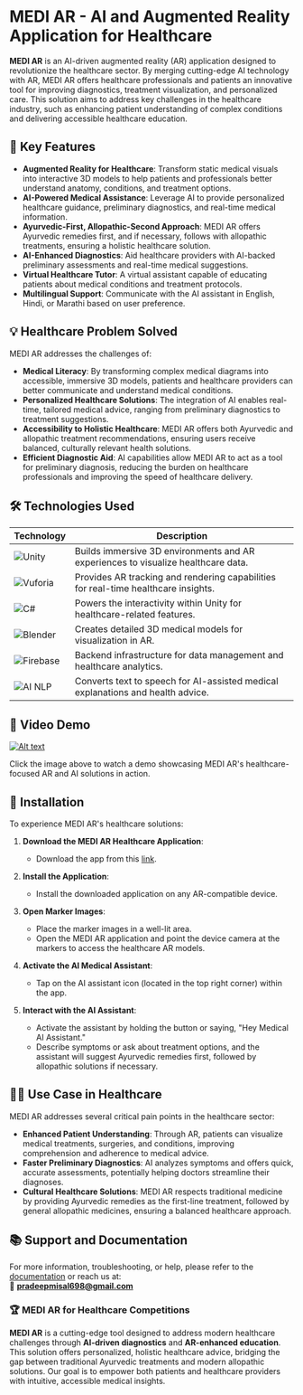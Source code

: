 # MEDI AR - AI and Augmented Reality Application for Healthcare  


**MEDI AR** is an AI-driven augmented reality (AR) application designed to revolutionize the healthcare sector. By merging cutting-edge AI technology with AR, MEDI AR offers healthcare professionals and patients an innovative tool for improving diagnostics, treatment visualization, and personalized care. This solution aims to address key challenges in the healthcare industry, such as enhancing patient understanding of complex conditions and delivering accessible healthcare education.

## 🏥 Key Features

- **Augmented Reality for Healthcare**: Transform static medical visuals into interactive 3D models to help patients and professionals better understand anatomy, conditions, and treatment options.
- **AI-Powered Medical Assistance**: Leverage AI to provide personalized healthcare guidance, preliminary diagnostics, and real-time medical information.
- **Ayurvedic-First, Allopathic-Second Approach**: MEDI AR offers Ayurvedic remedies first, and if necessary, follows with allopathic treatments, ensuring a holistic healthcare solution.
- **AI-Enhanced Diagnostics**: Aid healthcare providers with AI-backed preliminary assessments and real-time medical suggestions.
- **Virtual Healthcare Tutor**: A virtual assistant capable of educating patients about medical conditions and treatment protocols.
- **Multilingual Support**: Communicate with the AI assistant in English, Hindi, or Marathi based on user preference.

## 💡 Healthcare Problem Solved

MEDI AR addresses the challenges of:

- **Medical Literacy**: By transforming complex medical diagrams into accessible, immersive 3D models, patients and healthcare providers can better communicate and understand medical conditions.
- **Personalized Healthcare Solutions**: The integration of AI enables real-time, tailored medical advice, ranging from preliminary diagnostics to treatment suggestions.
- **Accessibility to Holistic Healthcare**: MEDI AR offers both Ayurvedic and allopathic treatment recommendations, ensuring users receive balanced, culturally relevant health solutions.
- **Efficient Diagnostic Aid**: AI capabilities allow MEDI AR to act as a tool for preliminary diagnosis, reducing the burden on healthcare professionals and improving the speed of healthcare delivery.

## 🛠️ Technologies Used

| Technology | Description |
|------------|-------------|
| ![Unity](https://img.shields.io/badge/Unity-3D%20Development-blue?style=flat-square&logo=unity) | Builds immersive 3D environments and AR experiences to visualize healthcare data. |
| ![Vuforia](https://img.shields.io/badge/Vuforia-AR%20Platform-green?style=flat-square&logo=vuforia) | Provides AR tracking and rendering capabilities for real-time healthcare insights. |
| ![C#](https://img.shields.io/badge/C%23-Scripting-orange?style=flat-square&logo=c-sharp) | Powers the interactivity within Unity for healthcare-related features. |
| ![Blender](https://img.shields.io/badge/Blender-3D%20Modeling-yellow?style=flat-square&logo=blender) | Creates detailed 3D medical models for visualization in AR. |
| ![Firebase](https://img.shields.io/badge/Firebase-Backend%20Support-red?style=flat-square&logo=firebase) | Backend infrastructure for data management and healthcare analytics. |
| ![AI NLP](https://img.shields.io/badge/AI%20NLP-Text--to--Voice-purple?style=flat-square&logo=ai) | Converts text to speech for AI-assisted medical explanations and health advice. |

## 🎥 Video Demo

[![Alt text](https://img.youtube.com/vi/G8Ybz08LRoA/0.jpg)](https://youtu.be/G8Ybz08LRoA)

Click the image above to watch a demo showcasing MEDI AR's healthcare-focused AR and AI solutions in action.

## 🚀 Installation

To experience MEDI AR's healthcare solutions:

1. **Download the MEDI AR Healthcare Application**:  
   - Download the app from this [link](https://drive.google.com/drive/folders/133V791IhyKdw1_VmW85pOIvpMXZ_t54U).

2. **Install the Application**:
   - Install the downloaded application on any AR-compatible device.

3. **Open Marker Images**:
   - Place the marker images in a well-lit area.
   - Open the MEDI AR application and point the device camera at the markers to access the healthcare AR models.

4. **Activate the AI Medical Assistant**:
   - Tap on the AI assistant icon (located in the top right corner) within the app.

5. **Interact with the AI Assistant**:
   - Activate the assistant by holding the button or saying, "Hey Medical AI Assistant."
   - Describe symptoms or ask about treatment options, and the assistant will suggest Ayurvedic remedies first, followed by allopathic solutions if necessary.

## 🧑‍⚕️ Use Case in Healthcare

MEDI AR addresses several critical pain points in the healthcare sector:

- **Enhanced Patient Understanding**: Through AR, patients can visualize medical treatments, surgeries, and conditions, improving comprehension and adherence to medical advice.
- **Faster Preliminary Diagnostics**: AI analyzes symptoms and offers quick, accurate assessments, potentially helping doctors streamline their diagnoses.
- **Cultural Healthcare Solutions**: MEDI AR respects traditional medicine by providing Ayurvedic remedies as the first-line treatment, followed by general allopathic medicines, ensuring a balanced healthcare approach.

## 📚 Support and Documentation

For more information, troubleshooting, or help, please refer to the [documentation](link-to-your-documentation) or reach us at:  
📧 **pradeepmisal698@gmail.com**

### 🏆 MEDI AR for Healthcare Competitions

**MEDI AR** is a cutting-edge tool designed to address modern healthcare challenges through **AI-driven diagnostics** and **AR-enhanced education**. This solution offers personalized, holistic healthcare advice, bridging the gap between traditional Ayurvedic treatments and modern allopathic solutions. Our goal is to empower both patients and healthcare providers with intuitive, accessible medical insights.
